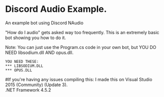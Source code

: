 # Discord Audio Example.
An example bot using Discord NAudio

"How do I audio" gets asked way too frequently.  This is an extremely basic bot showing you how to do it.

Note: You can just use the Program.cs code in your own bot,  but YOU DO NEED libsodium.dll AND opus.dll.
```xl
YOU NEED THESE:
*** LIBSODIUM.DLL
*** OPUS.DLL
```

#If you're having any issues compiling this:
I made this on Visual Studio 2015 (Community) (Update 3).  
.NET Framework 4.5.2


